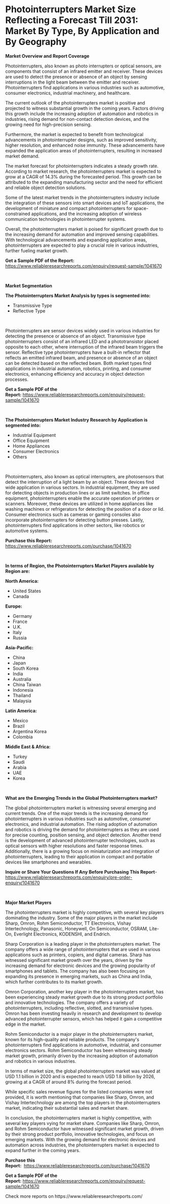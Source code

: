 <p><h1>Photointerrupters Market Size Reflecting a Forecast Till 2031: Market By Type, By Application and By Geography</h1></p><p><strong>Market Overview and Report Coverage</strong></p>
<p><p>Photointerrupters, also known as photo interrupters or optical sensors, are components that consist of an infrared emitter and receiver. These devices are used to detect the presence or absence of an object by sensing interruptions in the light beam between the emitter and receiver. Photointerrupters find applications in various industries such as automotive, consumer electronics, industrial machinery, and healthcare.</p><p>The current outlook of the photointerrupters market is positive and projected to witness substantial growth in the coming years. Factors driving this growth include the increasing adoption of automation and robotics in industries, rising demand for non-contact detection devices, and the growing need for high-precision sensing.</p><p>Furthermore, the market is expected to benefit from technological advancements in photointerrupter designs, such as improved sensitivity, higher resolution, and enhanced noise immunity. These advancements have expanded the application areas of photointerrupters, resulting in increased market demand.</p><p>The market forecast for photointerrupters indicates a steady growth rate. According to market research, the photointerrupters market is expected to grow at a CAGR of 14.3% during the forecasted period. This growth can be attributed to the expanding manufacturing sector and the need for efficient and reliable object detection solutions.</p><p>Some of the latest market trends in the photointerrupters industry include the integration of these sensors into smart devices and IoT applications, the development of miniature and compact photointerrupters for space-constrained applications, and the increasing adoption of wireless communication technologies in photointerrupter systems.</p><p>Overall, the photointerrupters market is poised for significant growth due to the increasing demand for automation and improved sensing capabilities. With technological advancements and expanding application areas, photointerrupters are expected to play a crucial role in various industries, further fueling market growth.</p></p>
<p><strong>Get a Sample PDF of the Report:</strong> <a href="https://www.reliableresearchreports.com/enquiry/request-sample/1041670">https://www.reliableresearchreports.com/enquiry/request-sample/1041670</a></p>
<p>&nbsp;</p>
<p><strong>Market Segmentation</strong></p>
<p><strong>The Photointerrupters Market Analysis by types is segmented into:</strong></p>
<p><ul><li>Transmissive Type</li><li>Reflective Type</li></ul></p>
<p>&nbsp;</p>
<p><p>Photointerrupters are sensor devices widely used in various industries for detecting the presence or absence of an object. Transmissive type photointerrupters consist of an infrared LED and a phototransistor placed opposite to each other, where interruption of the infrared beam triggers the sensor. Reflective type photointerrupters have a built-in reflector that reflects an emitted infrared beam, and presence or absence of an object can be detected based on the reflected beam. Both market types find applications in industrial automation, robotics, printing, and consumer electronics, enhancing efficiency and accuracy in object detection processes.</p></p>
<p><strong>Get a Sample PDF of the Report:</strong>&nbsp;<a href="https://www.reliableresearchreports.com/enquiry/request-sample/1041670">https://www.reliableresearchreports.com/enquiry/request-sample/1041670</a></p>
<p>&nbsp;</p>
<p><strong>The Photointerrupters Market Industry Research by Application is segmented into:</strong></p>
<p><ul><li>Industrial Equipment</li><li>Office Equipment</li><li>Home Appliances</li><li>Consumer Electronics</li><li>Others</li></ul></p>
<p>&nbsp;</p>
<p><p>Photointerrupters, also known as optical interrupters, are photosensors that detect the interruption of a light beam by an object. These devices find wide application in various sectors. In industrial equipment, they are used for detecting objects in production lines or as limit switches. In office equipment, photointerrupters enable the accurate operation of printers or scanners. Moreover, these devices are utilized in home appliances like washing machines or refrigerators for detecting the position of a door or lid. Consumer electronics such as cameras or gaming consoles also incorporate photointerrupters for detecting button presses. Lastly, photointerrupters find applications in other sectors, like robotics or automotive systems.</p></p>
<p><strong>Purchase this Report:</strong>&nbsp; <a href="https://www.reliableresearchreports.com/purchase/1041670">https://www.reliableresearchreports.com/purchase/1041670</a></p>
<p>&nbsp;</p>
<p><strong>In terms of Region, the Photointerrupters Market Players available by Region are:</strong></p>
<p>
    <p> <strong> North America: </strong>
        <ul>
            <li>United States</li>
            <li>Canada</li>
        </ul>
        </p> 
    <p> <strong> Europe: </strong>
        <ul>
            <li>Germany</li>
            <li>France</li>
            <li>U.K.</li>
            <li>Italy</li>
            <li>Russia</li>
        </ul>
        </p> 
    <p> <strong> Asia-Pacific: </strong>
        <ul>
            <li>China</li>
            <li>Japan</li>
            <li>South Korea</li>
            <li>India</li>
            <li>Australia</li>
            <li>China Taiwan</li>
            <li>Indonesia</li>
            <li>Thailand</li>
            <li>Malaysia</li>
        </ul>
        </p> 
    <p> <strong> Latin America: </strong>
        <ul>
            <li>Mexico</li>
            <li>Brazil</li>
            <li>Argentina Korea</li>
            <li>Colombia</li>
        </ul>
        </p> 
    <p> <strong> Middle East & Africa: </strong>
        <ul>
            <li>Turkey</li>
            <li>Saudi</li>
            <li>Arabia</li>
            <li>UAE</li>
            <li>Korea</li>
        </ul>
    </p>
    </p>
<p>&nbsp;</p>
<p><strong>What are the Emerging Trends in the Global Photointerrupters market?</strong></p>
<p><p>The global photointerrupters market is witnessing several emerging and current trends. One of the major trends is the increasing demand for photointerrupters in various industries such as automotive, consumer electronics, and industrial automation. The rising adoption of automation and robotics is driving the demand for photointerrupters as they are used for precise counting, position sensing, and object detection. Another trend is the development of advanced photointerrupter technologies, such as optical sensors with higher resolutions and faster response times. Additionally, there is a growing focus on miniaturization and integration of photointerrupters, leading to their application in compact and portable devices like smartphones and wearables.</p></p>
<p><strong>Inquire or Share Your Questions If Any Before Purchasing This Report</strong>- <a href="https://www.reliableresearchreports.com/enquiry/pre-order-enquiry/1041670">https://www.reliableresearchreports.com/enquiry/pre-order-enquiry/1041670</a></p>
<p>&nbsp;</p>
<p><strong>Major Market Players</strong></p>
<p><p>The photointerrupters market is highly competitive, with several key players dominating the industry. Some of the major players in the market include Sharp, Omron, Rohm Semiconductor, TT Electronics, Vishay Intertechnology, Panasonic, Honeywell, On Semiconductor, OSRAM, Lite-On, Everlight Electronics, KODENSHI, and Endrich.</p><p>Sharp Corporation is a leading player in the photointerrupters market. The company offers a wide range of photointerrupters that are used in various applications such as printers, copiers, and digital cameras. Sharp has witnessed significant market growth over the years, driven by the increasing demand for electronic devices and the growing popularity of smartphones and tablets. The company has also been focusing on expanding its presence in emerging markets, such as China and India, which further contributes to its market growth.</p><p>Omron Corporation, another key player in the photointerrupters market, has been experiencing steady market growth due to its strong product portfolio and innovative technologies. The company offers a variety of photointerrupters, including reflective, slotted, and transmissive types. Omron has been investing heavily in research and development to develop advanced photointerrupter sensors, which has helped it gain a competitive edge in the market.</p><p>Rohm Semiconductor is a major player in the photointerrupters market, known for its high-quality and reliable products. The company's photointerrupters find applications in automotive, industrial, and consumer electronics sectors. Rohm Semiconductor has been witnessing steady market growth, primarily driven by the increasing adoption of automation and robotics in various industries.</p><p>In terms of market size, the global photointerrupters market was valued at USD 1.1 billion in 2020 and is expected to reach USD 1.8 billion by 2026, growing at a CAGR of around 8% during the forecast period.</p><p>While specific sales revenue figures for the listed companies were not provided, it is worth mentioning that companies like Sharp, Omron, and Vishay Intertechnology are among the top players in the photointerrupters market, indicating their substantial sales and market share.</p><p>In conclusion, the photointerrupters market is highly competitive, with several key players vying for market share. Companies like Sharp, Omron, and Rohm Semiconductor have witnessed significant market growth, driven by their strong product portfolio, innovative technologies, and focus on emerging markets. With the growing demand for electronic devices and automation across industries, the photointerrupters market is expected to expand further in the coming years.</p></p>
<p><strong>Purchase this Report:</strong>&nbsp;&nbsp;<a href="https://www.reliableresearchreports.com/purchase/1041670">https://www.reliableresearchreports.com/purchase/1041670</a></p>
<p></p>
<p><strong>Get a Sample PDF of the Report:</strong>&nbsp;<a href="https://www.reliableresearchreports.com/enquiry/request-sample/1041670">https://www.reliableresearchreports.com/enquiry/request-sample/1041670</a></p>
<p>Check more reports on https://www.reliableresearchreports.com/</p>